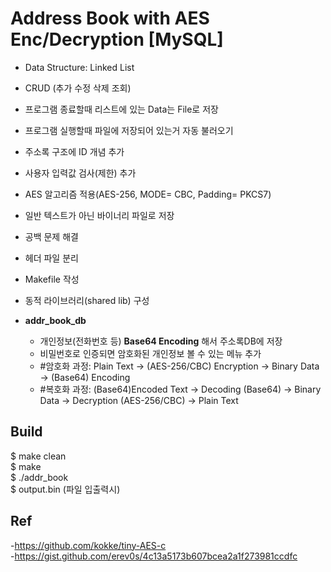# Address Book with AES Enc/Decryption [MySQL]

 - Data Structure: Linked List  
 - CRUD (추가 수정 삭제 조회)
 - 프로그램 종료할때 리스트에 있는 Data는 File로 저장  
 - 프로그램 실행할때 파일에 저장되어 있는거 자동 불러오기  
 - 주소록 구조에 ID 개념 추가  
 - 사용자 입력값 검사(제한) 추가  
 - AES 알고리즘 적용(AES-256, MODE= CBC, Padding= PKCS7)
 - 일반 텍스트가 아닌 바이너리 파일로 저장  
 - 공백 문제 해결  
 - 헤더 파일 분리  
 - Makefile 작성  
 - 동적 라이브러리(shared lib) 구성  

 - **addr_book_db**
   - 개인정보(전화번호 등) **Base64 Encoding** 해서 주소록DB에 저장
   - 비밀번호로 인증되면 암호화된 개인정보 볼 수 있는 메뉴 추가
   - #암호화 과정: Plain Text -> (AES-256/CBC) Encryption -> Binary Data -> (Base64) Encoding
   - #복호화 과정: (Base64)Encoded Text -> Decoding (Base64) -> Binary Data -> Decryption (AES-256/CBC) -> Plain Text
  
  
## Build
$ make clean  
$ make  
$ ./addr_book  
$ output.bin    (파일 입출력시)
  
  
## Ref
-<https://github.com/kokke/tiny-AES-c>  
-<https://gist.github.com/erev0s/4c13a5173b607bcea2a1f273981ccdfc>
